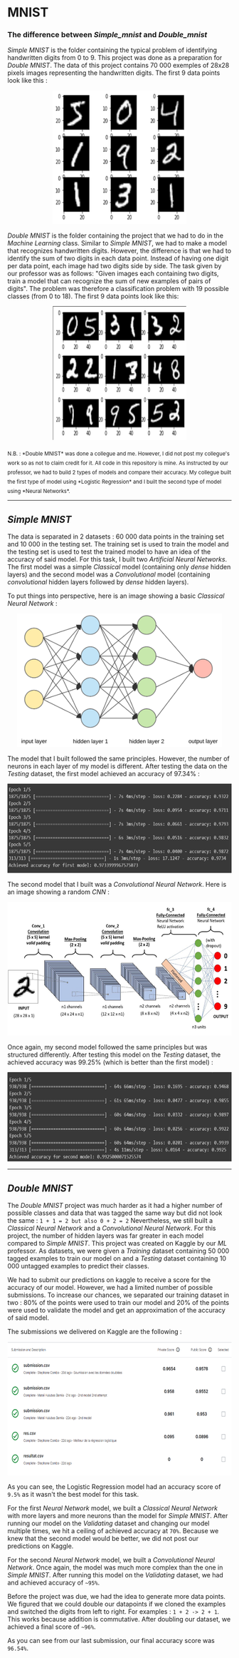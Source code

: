 # MNIST

### The difference between *Simple_mnist* and *Double_mnist*

*Simple MNIST* is the folder containing the typical problem of identifying handwritten digits from 0 to 9. This project was done as a preparation for *Double MNIST*.
The data of this project contains 70 000 exemples of 28x28 pixels images representing the handwritten digits. The first 9 data points look like this : 

<p align="center">
  <img width="300" height="300" src="Simple_mnist/images/data_examples.png">
</p>


*Double MNIST* is the folder containing the project that we had to do in the *Machine Learning* class. Similar to *Simple MNIST*, we had to make a model that recognizes handwritten digits. However, the difference is that we had to identify the sum of two digits in each data point. Instead of having one digit per data point, each image had two digits side by side. The task given by our professor was as follows: "Given images each containing two digits, train a model that can recognize the sum of new examples of pairs of digits". The problem was therefore a classification problem with 19 possible classes (from 0 to 18). The first 9 data points look like this:

<p align="center">
  <img width="300" height="300" src="Double_mnist/images/data_examples.png">
</p>

<sub> 
N.B. : *Double MNIST* was done a collegue and me. However, I did not post my collegue's work so as not to claim credit for it. All code in this repository is mine. As instructed by our professor, we had to build 2 types of models and compare their accuracy. My collegue built the first type of model using *Logistic Regression* and I built the second type of model using *Neural Networks*. 
</sub>

---

## *Simple MNIST*

The data is separated in 2 datasets : 60 000 data points in the training set and 10 000 in the testing set. The training set is used to train the model and the testing set is used to test the trained model to have an idea of the accuracy of said model. For this task, I built two *Artificial Neural Networks*. The first model was a simple *Classical* model (containing only *dense* hidden layers) and the second model was a *Convolutional* model (containing *convolutional* hidden layers followed by *dense* hidden layers).

To put things into perspective, here is an image showing a basic *Classical Neural Network* :

<p align="center">
  <img height="300" src="Simple_mnist/images/classical_neural_network.png">
</p>

The model that I built followed the same principles. However, the number of neurons in each layer of my model is different. After testing the data on the *Testing* dataset, the first model achieved an accuracy of 97.34% : 

<p align="center">
  <img height="200" src="Simple_mnist/images/first_model_accuracy.png">
</p>

The second model that I built was a *Convolutional Neural Network*. Here is an image showing a random *CNN* : 

<p align="center">
  <img height="300" src="Simple_mnist/images/convolutional_neural_network.png">
</p>

Once again, my second model followed the same principles but was structured differently. After testing this model on the *Testing* dataset, the achieved accuracy was 99.25% (which is better than the first model) :

<p align="center">
  <img height="200" src="Simple_mnist/images/second_model_accuracy.png">
</p>

---

## *Double MNIST*

The *Double MNIST* project was much harder as it had a higher number of possible classes and data that was tagged the same way but did not look the same :
` 1 + 1 = 2 but also 0 + 2 = 2 ` 
Nevertheless, we still built a *Classical Neural Network* and a *Convolutional Neural Network*. For this project, the number of hidden layers was far greater in each model compared to *Simple MNIST*. This project was created on Kaggle by our *ML* professor. As datasets, we were given a *Training* dataset containing 50 000 tagged examples to train our model on and a *Testing* dataset containing 10 000 untagged examples to predict their classes. 

We had to submit our predictions on kaggle to receive a score for the accuracy of our model. However, we had a limited number of possible submissions. To increase our chances, we separated our training dataset in two : 80% of the points were used to train our model and 20% of the points were used to validate the model and get an approximation of the accuracy of said model. 

The submissions we delivered on Kaggle are the following : 

<p align="center">
  <img height="300" src="Double_mnist/images/submissions.png">
</p>

As you can see, the Logistic Regression model had an accuracy score of `9.5%` as it wasn't the best model for this task.

For the first *Neural Network* model, we built a *Classical Neural Network* with more layers and more neurons than the model for *Simple MNIST*. After running our model on the *Validating* dataset and changing our model multiple times, we hit a ceiling of achieved accuracy at `70%`. Because we knew that the second model would be better, we did not post our predictions on Kaggle.

For the second *Neural Network* model, we built a *Convolutional Neural Network*. Once again, the model was much more complex than the one in *Simple MNIST*. After running this model on the *Validating* dataset, we had and achieved accuracy of `~95%`.

Before the project was due, we had the idea to generate more data points. We figured that we could double our datapoints if we cloned the examples and switched the digits from left to right. For examples : `1 + 2 -> 2 + 1`. This works because addition is commutative. After doubling our dataset, we achieved a final score of `~96%`.

As you can see from our last submission, our final accuracy score was `96.54%`.
